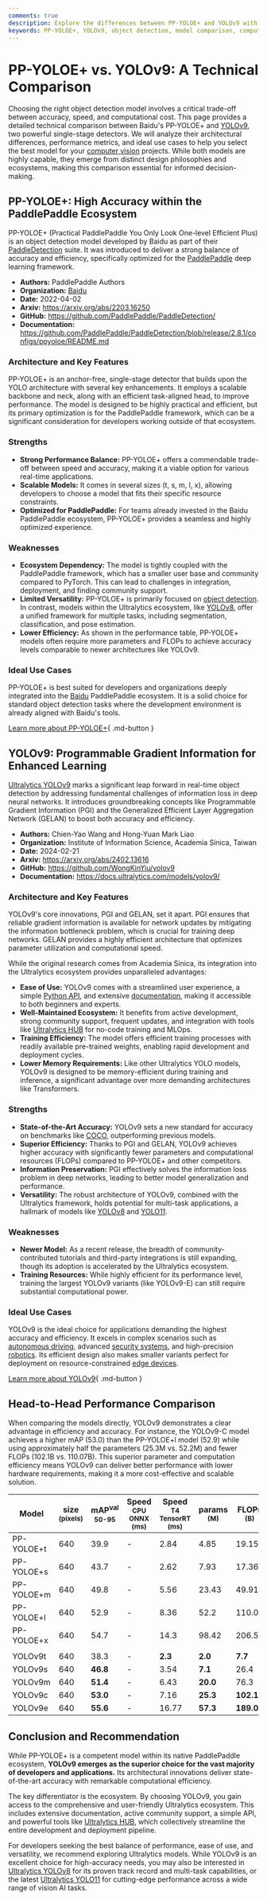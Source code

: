 ```yaml
---
comments: true
description: Explore the differences between PP-YOLOE+ and YOLOv9 with detailed architecture, performance benchmarks, and use case analysis for object detection.
keywords: PP-YOLOE+, YOLOv9, object detection, model comparison, computer vision, anchor-free detector, programmable gradient information, AI models, benchmarking
---
```


# PP-YOLOE+ vs. YOLOv9: A Technical Comparison

Choosing the right object detection model involves a critical trade-off between accuracy, speed, and computational cost. This page provides a detailed technical comparison between Baidu's PP-YOLOE+ and [YOLOv9](https://docs.ultralytics.com/models/yolov9/), two powerful single-stage detectors. We will analyze their architectural differences, performance metrics, and ideal use cases to help you select the best model for your [computer vision](https://www.ultralytics.com/glossary/computer-vision-cv) projects. While both models are highly capable, they emerge from distinct design philosophies and ecosystems, making this comparison essential for informed decision-making.

<script async src="https://cdn.jsdelivr.net/npm/chart.js"></script>
<script defer src="../../javascript/benchmark.js"></script>

<canvas id="modelComparisonChart" width="1024" height="400" active-models='["PP-YOLOE+", "YOLOv9"]'></canvas>

## PP-YOLOE+: High Accuracy within the PaddlePaddle Ecosystem

PP-YOLOE+ (Practical PaddlePaddle You Only Look One-level Efficient Plus) is an object detection model developed by Baidu as part of their [PaddleDetection](https://github.com/PaddlePaddle/PaddleDetection/) suite. It was introduced to deliver a strong balance of accuracy and efficiency, specifically optimized for the [PaddlePaddle](https://docs.ultralytics.com/integrations/paddlepaddle/) deep learning framework.

- **Authors:** PaddlePaddle Authors
- **Organization:** [Baidu](https://www.baidu.com/)
- **Date:** 2022-04-02
- **Arxiv:** <https://arxiv.org/abs/2203.16250>
- **GitHub:** <https://github.com/PaddlePaddle/PaddleDetection/>
- **Documentation:** <https://github.com/PaddlePaddle/PaddleDetection/blob/release/2.8.1/configs/ppyoloe/README.md>

### Architecture and Key Features

PP-YOLOE+ is an anchor-free, single-stage detector that builds upon the YOLO architecture with several key enhancements. It employs a scalable backbone and neck, along with an efficient task-aligned head, to improve performance. The model is designed to be highly practical and efficient, but its primary optimization is for the PaddlePaddle framework, which can be a significant consideration for developers working outside of that ecosystem.

### Strengths

- **Strong Performance Balance:** PP-YOLOE+ offers a commendable trade-off between speed and accuracy, making it a viable option for various real-time applications.
- **Scalable Models:** It comes in several sizes (t, s, m, l, x), allowing developers to choose a model that fits their specific resource constraints.
- **Optimized for PaddlePaddle:** For teams already invested in the Baidu PaddlePaddle ecosystem, PP-YOLOE+ provides a seamless and highly optimized experience.

### Weaknesses

- **Ecosystem Dependency:** The model is tightly coupled with the PaddlePaddle framework, which has a smaller user base and community compared to PyTorch. This can lead to challenges in integration, deployment, and finding community support.
- **Limited Versatility:** PP-YOLOE+ is primarily focused on [object detection](https://www.ultralytics.com/glossary/object-detection). In contrast, models within the Ultralytics ecosystem, like [YOLOv8](https://docs.ultralytics.com/models/yolov8/), offer a unified framework for multiple tasks, including segmentation, classification, and pose estimation.
- **Lower Efficiency:** As shown in the performance table, PP-YOLOE+ models often require more parameters and FLOPs to achieve accuracy levels comparable to newer architectures like YOLOv9.

### Ideal Use Cases

PP-YOLOE+ is best suited for developers and organizations deeply integrated into the [Baidu](https://www.baidu.com/) PaddlePaddle ecosystem. It is a solid choice for standard object detection tasks where the development environment is already aligned with Baidu's tools.

[Learn more about PP-YOLOE+](https://github.com/PaddlePaddle/PaddleDetection/blob/release/2.8.1/configs/ppyoloe/README.md){ .md-button }

## YOLOv9: Programmable Gradient Information for Enhanced Learning

[Ultralytics YOLOv9](https://docs.ultralytics.com/models/yolov9/) marks a significant leap forward in real-time object detection by addressing fundamental challenges of information loss in deep neural networks. It introduces groundbreaking concepts like Programmable Gradient Information (PGI) and the Generalized Efficient Layer Aggregation Network (GELAN) to boost both accuracy and efficiency.

- **Authors:** Chien-Yao Wang and Hong-Yuan Mark Liao
- **Organization:** Institute of Information Science, Academia Sinica, Taiwan
- **Date:** 2024-02-21
- **Arxiv:** <https://arxiv.org/abs/2402.13616>
- **GitHub:** <https://github.com/WongKinYiu/yolov9>
- **Documentation:** <https://docs.ultralytics.com/models/yolov9/>

### Architecture and Key Features

YOLOv9's core innovations, PGI and GELAN, set it apart. PGI ensures that reliable gradient information is available for network updates by mitigating the information bottleneck problem, which is crucial for training deep networks. GELAN provides a highly efficient architecture that optimizes parameter utilization and computational speed.

While the original research comes from Academia Sinica, its integration into the Ultralytics ecosystem provides unparalleled advantages:

- **Ease of Use:** YOLOv9 comes with a streamlined user experience, a simple [Python API](https://docs.ultralytics.com/usage/python/), and extensive [documentation](https://docs.ultralytics.com/models/yolov9/), making it accessible to both beginners and experts.
- **Well-Maintained Ecosystem:** It benefits from active development, strong community support, frequent updates, and integration with tools like [Ultralytics HUB](https://www.ultralytics.com/hub) for no-code training and MLOps.
- **Training Efficiency:** The model offers efficient training processes with readily available pre-trained weights, enabling rapid development and deployment cycles.
- **Lower Memory Requirements:** Like other Ultralytics YOLO models, YOLOv9 is designed to be memory-efficient during training and inference, a significant advantage over more demanding architectures like Transformers.

### Strengths

- **State-of-the-Art Accuracy:** YOLOv9 sets a new standard for accuracy on benchmarks like [COCO](https://docs.ultralytics.com/datasets/detect/coco/), outperforming previous models.
- **Superior Efficiency:** Thanks to PGI and GELAN, YOLOv9 achieves higher accuracy with significantly fewer parameters and computational resources (FLOPs) compared to PP-YOLOE+ and other competitors.
- **Information Preservation:** PGI effectively solves the information loss problem in deep networks, leading to better model generalization and performance.
- **Versatility:** The robust architecture of YOLOv9, combined with the Ultralytics framework, holds potential for multi-task applications, a hallmark of models like [YOLOv8](https://docs.ultralytics.com/models/yolov8/) and [YOLO11](https://docs.ultralytics.com/models/yolo11/).

### Weaknesses

- **Newer Model:** As a recent release, the breadth of community-contributed tutorials and third-party integrations is still expanding, though its adoption is accelerated by the Ultralytics ecosystem.
- **Training Resources:** While highly efficient for its performance level, training the largest YOLOv9 variants (like YOLOv9-E) can still require substantial computational power.

### Ideal Use Cases

YOLOv9 is the ideal choice for applications demanding the highest accuracy and efficiency. It excels in complex scenarios such as [autonomous driving](https://www.ultralytics.com/solutions/ai-in-automotive), advanced [security systems](https://www.ultralytics.com/blog/security-alarm-system-projects-with-ultralytics-yolov8), and high-precision [robotics](https://www.ultralytics.com/glossary/robotics). Its efficient design also makes smaller variants perfect for deployment on resource-constrained [edge devices](https://www.ultralytics.com/blog/edge-ai-and-aiot-upgrade-any-camera-with-ultralytics-yolov8-in-a-no-code-way).

[Learn more about YOLOv9](https://docs.ultralytics.com/models/yolov9/){ .md-button }

## Head-to-Head Performance Comparison

When comparing the models directly, YOLOv9 demonstrates a clear advantage in efficiency and accuracy. For instance, the YOLOv9-C model achieves a higher mAP (53.0) than the PP-YOLOE+l model (52.9) while using approximately half the parameters (25.3M vs. 52.2M) and fewer FLOPs (102.1B vs. 110.07B). This superior parameter and computation efficiency means YOLOv9 can deliver better performance with lower hardware requirements, making it a more cost-effective and scalable solution.

| Model      | size<br><sup>(pixels) | mAP<sup>val<br>50-95 | Speed<br><sup>CPU ONNX<br>(ms) | Speed<br><sup>T4 TensorRT<br>(ms) | params<br><sup>(M) | FLOPs<br><sup>(B) |
| ---------- | --------------------- | -------------------- | ------------------------------ | --------------------------------- | ------------------ | ----------------- |
| PP-YOLOE+t | 640                   | 39.9                 | -                              | 2.84                              | 4.85               | 19.15             |
| PP-YOLOE+s | 640                   | 43.7                 | -                              | 2.62                              | 7.93               | 17.36             |
| PP-YOLOE+m | 640                   | 49.8                 | -                              | 5.56                              | 23.43              | 49.91             |
| PP-YOLOE+l | 640                   | 52.9                 | -                              | 8.36                              | 52.2               | 110.07            |
| PP-YOLOE+x | 640                   | 54.7                 | -                              | 14.3                              | 98.42              | 206.59            |
|            |                       |                      |                                |                                   |                    |                   |
| YOLOv9t    | 640                   | 38.3                 | -                              | **2.3**                           | **2.0**            | **7.7**           |
| YOLOv9s    | 640                   | **46.8**             | -                              | 3.54                              | **7.1**            | 26.4              |
| YOLOv9m    | 640                   | **51.4**             | -                              | 6.43                              | **20.0**           | 76.3              |
| YOLOv9c    | 640                   | **53.0**             | -                              | 7.16                              | **25.3**           | **102.1**         |
| YOLOv9e    | 640                   | **55.6**             | -                              | 16.77                             | **57.3**           | **189.0**         |

## Conclusion and Recommendation

While PP-YOLOE+ is a competent model within its native PaddlePaddle ecosystem, **YOLOv9 emerges as the superior choice for the vast majority of developers and applications.** Its architectural innovations deliver state-of-the-art accuracy with remarkable computational efficiency.

The key differentiator is the ecosystem. By choosing YOLOv9, you gain access to the comprehensive and user-friendly Ultralytics ecosystem. This includes extensive documentation, active community support, a simple API, and powerful tools like [Ultralytics HUB](https://www.ultralytics.com/hub), which collectively streamline the entire development and deployment pipeline.

For developers seeking the best balance of performance, ease of use, and versatility, we recommend exploring Ultralytics models. While YOLOv9 is an excellent choice for high-accuracy needs, you may also be interested in [Ultralytics YOLOv8](https://docs.ultralytics.com/models/yolov8/) for its proven track record and multi-task capabilities, or the latest [Ultralytics YOLO11](https://docs.ultralytics.com/models/yolo11/) for cutting-edge performance across a wide range of vision AI tasks.
